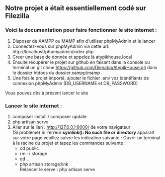 ## Notre projet a était essentiellement codé sur Filezilla

### Voici la documentation pour faire fonctionner le site internet :

1. Disposer de XAMPP ou MAMP afin d'utiliser phpMyAdmin et le lancer
2.  Connectez-vous sur phpMyAdmin via cette url: http://localhost/phpmyadmin/index.php
3. Creer une base de donnée et appelez là atypikhouse.local
4. Ensuite récupérer le projet sur github en faisant dans la console ou terminal un git clone https://github.com/Dienaba/AtypikHouse.git dans le dossier htdocs du dossier xampp/mamp
5. Une fois le projet importé, ajouter le fichier .env vos identifiants de connexion phpMyAdmin (DB_USERNAME et DB_PASSWORD)

Vous pouvez dès à présent lancer le site

### Lancer le site internet :

1. composer install / composer update
2. php artisan serve
3. Aller sur le lien : http://127.0.0.1:8000/ de votre navigateur  
(Si problème) Si l'erreur **symlink(): No such file or directory** apparait sur votre page veuillez suivre les indication suivante :
    Ouvrir un terminal à la racine du projet et tapez les commandes suivante :  
    - cd public  
    - rm -r storage  
    - cd ..  
    - php artisan storage:link  
Relancer le serve : php artisan serve


